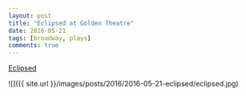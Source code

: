 ```yaml
---
layout: post
title: "Eclipsed at Golden Theatre"
date: 2016-05-21
tags: [broadway, plays]
comments: true
---
```

[Eclipsed](http://www.eclipsedbroadway.com)

![]({{ site.url }}/images/posts/2016/2016-05-21-eclipsed/eclipsed.jpg)

